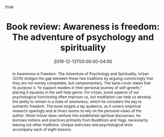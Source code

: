 ---
title: "Book review: Awareness is freedom: The adventure of psychology and spirituality"

# Publication name and optional abbreviated publication name.
publication: "*Frontiers in Psychology*, *10*(2814). https://doi.org/10.3389/fpsyg.2019.02814"
#publication_short: 

authors:
- Rémi Thériault

publication_types:
- "2"

featured: true

date: "2019-12-13T00:00:00-04:00"

doi: "10.3389/fpsyg.2019.02814"

external_link: "https://www.frontiersin.org/articles/10.3389/fpsyg.2019.02814/full"

links: 
# - name: Full Article
#   url: "https://www.frontiersin.org/articles/10.3389/fpsyg.2019.02814/full"
#  - name: Altmetric stats
#    url: "https://www.altmetric.com/details/74237696"

abstract: "In Awareness is Freedom: The Adventure of Psychology and Spirituality, Ivtzan (2015) bridges the gap between these two traditions by arguing convincingly that they are not merely compatible, but complementary. The back-cover states that its purpose is “to support readers in their personal journey of self-growth,” placing it squarely in the self-help genre. For Ivtzan, some aspects of our psychological functioning often imprison us, but meditation can help us develop the ability to remain in a state of awareness, which he considers the key to authentic freedom. The book targets a lay audience, as it covers empirical research sparingly and at times seems to rely on the personal views of the author. When Ivtzan does venture into established spiritual discourses, he borrows notions and practices primarily from Buddhism and Yoga, necessarily leaving out other traditions. Unique exercises and psychological tests accompany each of eight lessons."


# ####################################################################


# Featured image
# To use, add an image named `featured.jpg/png` to your page's folder. 
# image:
#  caption: 'Image credit: [**Unsplash**](https://unsplash.com/photos/s9CC2SKySJM)'
#  focal_point: ""
#  preview_only: false

# Associated Projects (optional).
#   Associate this publication with one or more of your projects.
#   Simply enter your project's folder or file name without extension.
#   E.g. `internal-project` references `content/project/internal-project/index.md`.
#   Otherwise, set `projects: []`.
# projects:
# - internal-project

# Slides (optional).
#   Associate this publication with Markdown slides.
#   Simply enter your slide deck's filename without extension.
#   E.g. `slides: "example"` references `content/slides/example/index.md`.
#   Otherwise, set `slides: ""`.
slides: example

math: true

# Summary. An optional shortened abstract.
# summary: Lorem ipsum dolor sit amet, consectetur adipiscing elit. Duis posuere tellus ac convallis placerat. Proin tincidunt magna sed ex sollicitudin condimentum.

tags: []

#url_code: '#'
#url_dataset: '#'
#url_pdf: 
#url_poster: '#'
#url_preprint: '#'
#url_project: ""
#url_slides: '#'
#url_source: '#'
#url_video: '#'
---